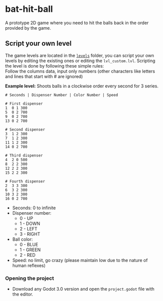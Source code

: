 # bat-hit-ball
A prototype 2D game where you need to hit the balls back in the order provided by the game.

## Script your own level
The game levels are located in the [`levels`](game/levels) folder, you can script your own levels by editing the existing ones or editing the `lvl_custom.lvl`. Scripting the level is done by following these simple rules:  
Follow the columns data, input only numbers (other characters like letters and lines that start with # are ignored)

<b>Example level:</b> Shoots balls in a clockwise order every second for 3 series.
```
# Seconds | Dispenser Number | Color Number | Speed

# First dispenser
1  0 1 300
5  0 2 700
9  0 2 700
13 0 2 700

# Second dispenser
3  1 2 300
7  1 2 300
11 1 2 300
14 0 2 700

# Third dispenser
4  2 0 500
8  2 2 300
12 2 2 300
15 2 2 300

# Fourth dispenser
2  3 3 300
6  3 2 300
10 3 2 300
16 0 2 700
```

- Seconds: 0 to infinite
- Dispenser number:
  - 0 - UP
  - 1 - DOWN
  - 2 - LEFT
  - 3 - RIGHT
- Ball color:
  - 0 - BLUE
  - 1 - GREEN
  - 2 - RED
- Speed: no limit, go crazy (please maintain low due to the nature of human reflexes)
 
### Opening the project
- Download any Godot 3.0 version and open the `project.godot` file with the editor.
